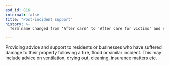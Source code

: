 ```yaml
---
esd_id: 816
internal: false
title: "Post-incident support"
history: >-
  Term name changed from 'After care' to 'After care for victims' and scope notes added in version 2.02. Term name changed from 'After care for victims' to 'Fire and rescue - post-incident support' in version 3.00. Name changed to 'Post-incident support' in version 4.00.

---
```


Providing advice and support to residents or businesses who have suffered damage to their property following a fire, flood or similar incident.  This may include advice on ventilation, drying out, cleaning, insurance matters etc.

